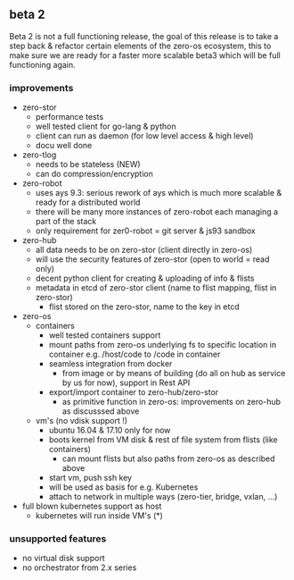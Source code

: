 
## beta 2

Beta 2 is not a full functioning release, the goal of this release is to take a step back & refactor certain elements of the zero-os ecosystem, this to make sure we are ready for a faster more scalable beta3 which will be full functioning again.

### improvements

- zero-stor 
    - performance tests 
    - well tested client for go-lang & python
    - client can run as daemon (for low level access & high level)
    - docu well done
- zero-tlog
    - needs to be stateless (NEW)
    - can do compression/encryption
- zero-robot
    - uses ays 9.3: serious rework of ays which is much more scalable & ready for a distributed world
    - there will be many more instances of zero-robot each managing a part of the stack
    - only requirement for zer0-robot = git server & js93 sandbox
- zero-hub
  - all data needs to be on zero-stor (client directly in zero-os)
  - will use the security features of zero-stor (open to world = read only)
  - decent python client for creating & uploading of info & flists
  - metadata in etcd of zero-stor client (name to flist mapping, flist in zero-stor)
      - flist stored on the zero-stor, name to the key in etcd
- zero-os
  - containers
    - well tested containers support
    - mount paths from zero-os underlying fs to specific location in container e.g. /host/code to /code in container
    - seamless integration from docker 
        - from image or by means of building (do all on hub as service by us for now), support in Rest API 
    - export/import container to zero-hub/zero-stor
        - as primitive function in zero-os: improvements on zero-hub as discusssed above    
  - vm's (no vdisk support !)
    - ubuntu 16.04 & 17.10 only for now
    - boots kernel from VM disk & rest of file system from flists (like containers)
       - can mount flists but also paths from zero-os as described above
    - start vm, push ssh key
    - will be used as basis for e.g. Kubernetes
    - attach to network in multiple ways (zero-tier, bridge, vxlan, ...)
- full blown kubernetes support as host
    - kubernetes will run inside VM's (*)
    
### unsupported features

- no virtual disk support
- no orchestrator from 2.x series 

